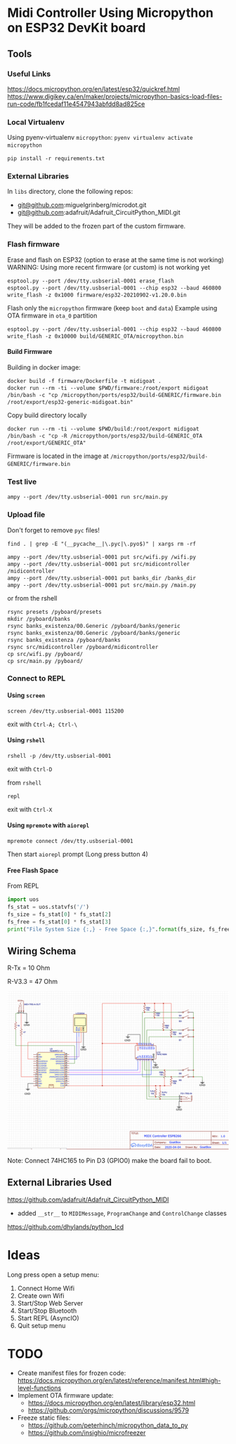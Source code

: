 # Midi Controller Using Micropython on ESP32 DevKit board

## Tools

### Useful Links

https://docs.micropython.org/en/latest/esp32/quickref.html
https://www.digikey.ca/en/maker/projects/micropython-basics-load-files-run-code/fb1fcedaf11e4547943abfdd8ad825ce

### Local Virtualenv

Using pyenv-virtualenv `micropython`: `pyenv virtualenv activate micropython`

```shell
pip install -r requirements.txt
```

### External Libraries

In `libs` directory, clone the following repos:
- git@github.com:miguelgrinberg/microdot.git
- git@github.com:adafruit/Adafruit_CircuitPython_MIDI.git

They will be added to the frozen part of the custom firmware.

### Flash firmware

Erase and flash on ESP32 (option to erase at the same time is not working)
WARNING: Using more recent firmware (or custom) is not working yet

```shell
esptool.py --port /dev/tty.usbserial-0001 erase_flash
esptool.py --port /dev/tty.usbserial-0001 --chip esp32 --baud 460800 write_flash -z 0x1000 firmware/esp32-20210902-v1.20.0.bin
```

Flash only the `micropython` firmware (keep `boot` and `data`)
Example using OTA firmware in `ota_0` partition

```shell
esptool.py --port /dev/tty.usbserial-0001 --chip esp32 --baud 460800 write_flash -z 0x10000 build/GENERIC_OTA/micropython.bin
```

#### Build Firmware

Building in docker image:

```shell
docker build -f firmware/Dockerfile -t midigoat .
docker run --rm -ti --volume $PWD/firmware:/root/export midigoat /bin/bash -c "cp /micropython/ports/esp32/build-GENERIC/firmware.bin /root/export/esp32-generic-midigoat.bin"
```

Copy build directory locally
```shell
docker run --rm -ti --volume $PWD/build:/root/export midigoat /bin/bash -c "cp -R /micropython/ports/esp32/build-GENERIC_OTA /root/export/GENERIC_OTA"
```

Firmware is located in the image at `/micropython/ports/esp32/build-GENERIC/firmware.bin`

### Test live

```shell
ampy --port /dev/tty.usbserial-0001 run src/main.py
```

### Upload file

Don't forget to remove `pyc` files!

```shell
find . | grep -E "(__pycache__|\.pyc|\.pyo$)" | xargs rm -rf
```

```shell
ampy --port /dev/tty.usbserial-0001 put src/wifi.py /wifi.py
ampy --port /dev/tty.usbserial-0001 put src/midicontroller /midicontroller
ampy --port /dev/tty.usbserial-0001 put banks_dir /banks_dir
ampy --port /dev/tty.usbserial-0001 put src/main.py /main.py
```

or from the rshell

```
rsync presets /pyboard/presets
mkdir /pyboard/banks
rsync banks_existenza/00.Generic /pyboard/banks/generic
rsync banks_existenza/00.Generic /pyboard/banks/generic
rsync banks_existenza /pyboard/banks
rsync src/midicontroller /pyboard/midicontroller
cp src/wifi.py /pyboard/
cp src/main.py /pyboard/
```

### Connect to REPL

#### Using `screen`

```shell
screen /dev/tty.usbserial-0001 115200
```
exit with `Ctrl-A; Ctrl-\`

#### Using `rshell`

```shell
rshell -p /dev/tty.usbserial-0001
```
exit with `Ctrl-D`

from `rshell`
```shell
repl
```
exit with `Ctrl-X`

#### Using `mpremote` with `aiorepl`

```
mpremote connect /dev/tty.usbserial-0001
```

Then start `aiorepl` prompt (Long press button 4)

#### Free Flash Space

From REPL

```python
import uos
fs_stat = uos.statvfs('/')
fs_size = fs_stat[0] * fs_stat[2]
fs_free = fs_stat[0] * fs_stat[3]
print("File System Size {:,} - Free Space {:,}".format(fs_size, fs_free))
```

## Wiring Schema

R-Tx = 10 Ohm

R-V3.3 = 47 Ohm

![diagram](img/diagram.png)

Note: Connect 74HC165 to Pin D3 (GPIO0) make the board fail to boot.

## External Libraries Used

https://github.com/adafruit/Adafruit_CircuitPython_MIDI
- added `__str__` to `MIDIMessage`, `ProgramChange` and `ControlChange` classes

https://github.com/dhylands/python_lcd


# Ideas

Long press open a setup menu:
1. Connect Home Wifi
2. Create own Wifi
3. Start/Stop Web Server
4. Start/Stop Bluetooth
5. Start REPL (AsyncIO)
6. Quit setup menu

# TODO

- Create manifest files for frozen code: https://docs.micropython.org/en/latest/reference/manifest.html#high-level-functions
- Implement OTA firmware update: 
    - https://docs.micropython.org/en/latest/library/esp32.html
    - https://github.com/orgs/micropython/discussions/9579
- Freeze static files:
    - https://github.com/peterhinch/micropython_data_to_py
    - https://github.com/insighio/microfreezer